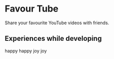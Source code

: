 # Favour Tube
Share your favourite YouTube videos with friends.

## Experiences while developing
happy happy joy joy